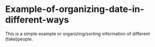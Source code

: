 # Example-of-organizing-date-in-different-ways

This is a simple example or organizing/sorting information of different (fake)people.
